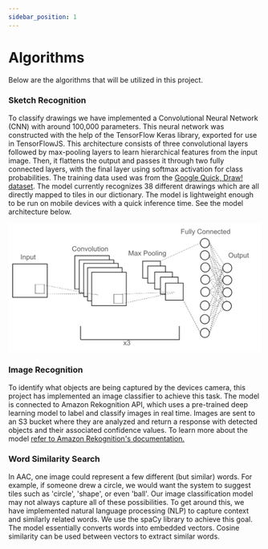 ```yaml
---
sidebar_position: 1
---
```

# Algorithms

Below are the algorithms that will be utilized in this project. 

### Sketch Recognition

To classify drawings we have implemented a Convolutional Neural Network (CNN) with around 100,000 parameters. This neural network was constructed with the help of the TensorFlow Keras library, exported for use in TensorFlowJS. This architecture consists of three convolutional layers followed by max-pooling layers to learn hierarchical features from the input image. Then, it flattens the output and passes it through two fully connected layers, with the final layer using softmax activation for class probabilities. The training data used was from the [Google Quick, Draw! dataset](https://quickdraw.withgoogle.com/data). The model currently recognizes 38 different drawings which are all directly mapped to tiles in our dictionary. The model is lightweight enough to be run on mobile devices with a quick inference time. See the model architecture below. 

![CNN Architecture Diagram](/img/cnn_diagram.png)

### Image Recognition

To identify what objects are being captured by the devices camera, this project has implemented an image classifier to achieve this task. The model is connected to Amazon Rekognition API, which uses a pre-trained deep learning model to label and classify images in real time. Images are sent to an S3 bucket where they are analyzed and return a response with detected objects and their associated confidence values. To learn more about the model [refer to Amazon Rekognition's documentation.](https://docs.aws.amazon.com/rekognition/latest/dg/labels-detect-labels-image.html)

### Word Similarity Search

In AAC, one image could represent a few different (but similar) words. For example, if someone drew a circle, we would want the system to suggest tiles such as 'circle', 'shape', or even 'ball'. Our image classification model may not always capture all of these possibilities. To get around this, we have implemented natural language processing (NLP) to capture context and similarly related words. We use the spaCy library to achieve this goal. The model essentially converts words into embedded vectors. Cosine similarity can be used between vectors to extract similar words.
